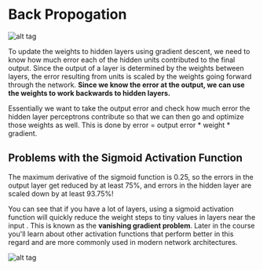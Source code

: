 # Back Propogation

![alt tag](https://www.researchgate.net/profile/Alimorad_Rashidi/publication/260063112/figure/fig4/AS:214336464265219@1428113203630/A-three-layered-FFNN-with-a-backpropagation-training-algorithm.png)

To update the weights to hidden layers using gradient descent, we need to know how much error each of the hidden units
contributed to the final output. Since the output of a layer is determined by the weights between layers, the error 
resulting from units is scaled by the weights going forward through the network. **Since we know the error at the output,
we can use the weights to work backwards to hidden layers.**

Essentially we want to take the output error and check how much error the hidden layer perceptrons contribute so that we can then go and optimize those weights as well. This is done by error = output error * weight * gradient.

## Problems with the Sigmoid Activation Function

The maximum derivative of the sigmoid function is 0.25, so the errors in the output layer get reduced by at least 75%, and errors in the hidden layer are scaled down by at least 93.75%!

You can see that if you have a lot of layers, using a sigmoid activation function will quickly reduce the weight steps to tiny values in layers near the input . This is known as the **vanishing gradient problem**. Later in the course you'll learn about other activation functions that perform better in this regard and are more commonly used in modern network architectures.

![alt tag](https://cdn-images-1.medium.com/max/1600/1*gkXI7LYwyGPLU5dn6Jb6Bg.png)


